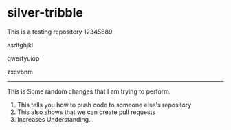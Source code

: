 # silver-tribble
This is a testing repository
12345689

asdfghjkl


qwertyuiop



zxcvbnm



---
This is Some random changes that I am trying to perform.

1. This tells you how to push code to someone else's repository
2. This also shows that we can create pull requests
3. Increases Understanding..
